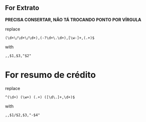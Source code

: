 ## For Extrato

**PRECISA CONSERTAR, NÃO TÁ TROCANDO PONTO POR VÍRGULA**

replace 
```regex
(\d+\/\d+\/\d+),(-?\d+\.\d+),[\w-]+,(.+)$
```

with 

```regex
,,$1,$3,"$2"
```

# For resumo de crédito
replace
```regex
^(\d+) (\w+) (.+) ([\d\.]+,\d+)$
```
with
```regex
,,$1/$2,$3,"-$4"
```
